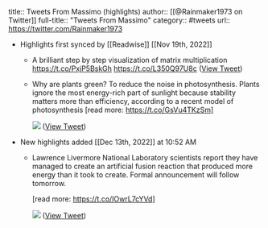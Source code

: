 title:: Tweets From Massimo (highlights)
author:: [[@Rainmaker1973 on Twitter]]
full-title:: "Tweets From Massimo"
category:: #tweets
url:: https://twitter.com/Rainmaker1973

- Highlights first synced by [[Readwise]] [[Nov 19th, 2022]]
	- A brilliant step by step visualization of matrix multiplication https://t.co/PxjP5BskGh https://t.co/L350Q97U8c ([View Tweet](https://twitter.com/Rainmaker1973/status/1199645111493234689))
	- Why are plants green? To reduce the noise in photosynthesis. Plants ignore the most energy-rich part of sunlight because stability matters more than efficiency, according to a recent model of photosynthesis [read more: https://t.co/GsVu4TKzSm] 
	  
	  ![](https://pbs.twimg.com/media/FHoQx15XEAYHCsh.jpg) ([View Tweet](https://twitter.com/Rainmaker1973/status/1475745838513094657))
- New highlights added [[Dec 13th, 2022]] at 10:52 AM
	- Lawrence Livermore National Laboratory scientists report they have managed to create an artificial fusion reaction that produced more energy than it took to create. Formal announcement will follow tomorrow.
	  
	  [read more: https://t.co/IOwrL7cYVd] 
	  
	  ![](https://pbs.twimg.com/media/Fjx7QjVX0AA5FkG.png) ([View Tweet](https://twitter.com/Rainmaker1973/status/1602291113938898947))